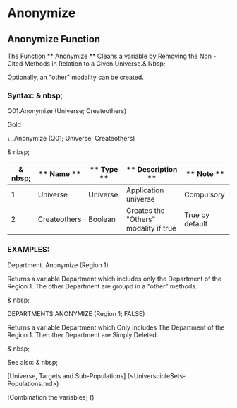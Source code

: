 # Anonymize

## Anonymize Function

The Function ** Anonymize ** Cleans a variable by Removing the Non -Cited Methods in Relation to a Given Universe.& Nbsp;

Optionally, an "other" modality can be created.

### Syntax: & nbsp;

Q01.Anonymize (Universe; Createothers)

Gold

\ _Anonymize (Q01; Universe; Createothers)

& nbsp;

|& nbsp;|** Name ** |** Type ** |** Description ** |** Note ** |
|--- |--- |--- |--- |--- |
|&#49;|Universe |Universe |Application universe |Compulsory |
|&#50;|Createothers |Boolean |Creates the "Others" modality if true |True by default |

### EXAMPLES:

Department. Anonymize (Region 1)

Returns a variable Department which includes only the Department of the Region 1. The other Department are groupd in a "other" methods.

& nbsp;

DEPARTMENTS.ANONYMIZE (Region 1; FALSE)

Returns a variable Department which Only Includes The Department of the Region 1. The other Department are Simply Deleted.

& nbsp;

See also: & nbsp;

[Universe, Targets and Sub-Populations] (<UniverscibleSets-Populations.md>)

[Combination the variables] (<combination thevariables1.md>)